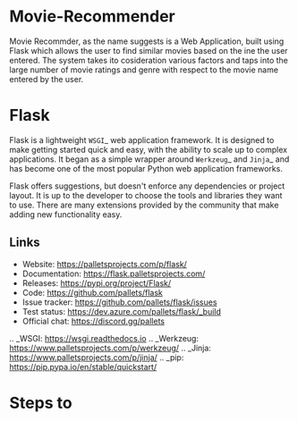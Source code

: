 # Movie-Recommender

Movie Recommder, as the name suggests is a Web Application, built using Flask which allows the user to find similar movies based on the ine the user entered. The system takes ito cosideration various factors and taps into the large number of movie ratings and genre with respect to the movie name entered by the user.

# Flask

Flask is a lightweight `WSGI`_ web application framework. It is designed to make getting started quick and easy, with the ability to scale up to complex applications. It began as 
a simple wrapper around `Werkzeug`_ and `Jinja`_ and has become one of the most popular Python web application frameworks.

Flask offers suggestions, but doesn't enforce any dependencies or project layout. It is up to the developer to choose the tools and libraries they want to use. There are many 
extensions provided by the community that make adding new functionality easy.

Links
-----

* Website: https://palletsprojects.com/p/flask/
* Documentation: https://flask.palletsprojects.com/
* Releases: https://pypi.org/project/Flask/
* Code: https://github.com/pallets/flask
* Issue tracker: https://github.com/pallets/flask/issues
* Test status: https://dev.azure.com/pallets/flask/_build
* Official chat: https://discord.gg/pallets

.. _WSGI: https://wsgi.readthedocs.io
.. _Werkzeug: https://www.palletsprojects.com/p/werkzeug/
.. _Jinja: https://www.palletsprojects.com/p/jinja/
.. _pip: https://pip.pypa.io/en/stable/quickstart/

# Steps to
